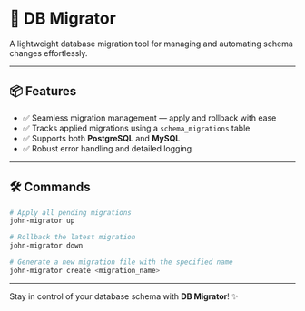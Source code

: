 # 🚀 **DB Migrator**

A lightweight database migration tool for managing and automating schema changes effortlessly.

---

## 📦 Features

- ✅ Seamless migration management — apply and rollback with ease
- ✅ Tracks applied migrations using a `schema_migrations` table
- ✅ Supports both **PostgreSQL** and **MySQL**
- ✅ Robust error handling and detailed logging

---

## 🛠️ Commands

```bash
# Apply all pending migrations
john-migrator up

# Rollback the latest migration
john-migrator down

# Generate a new migration file with the specified name
john-migrator create <migration_name>
```

---

Stay in control of your database schema with **DB Migrator**! ✨

